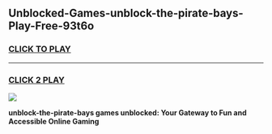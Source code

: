 
## Unblocked-Games-unblock-the-pirate-bays-Play-Free-93t6o
<h3>
<a href="https://premium76.site?title=unblock-the-pirate-bays&ref=21A">CLICK TO PLAY</a></h3>
<hr>

<h3>
<a href="https://premium76.site?title=unblock-the-pirate-bays&ref=21A">CLICK 2 PLAY</a>
  
</h3>

<a href="https://premium76.site?title=unblock-the-pirate-bays&ref=21A"><img src="https://clearcache.store/games.png"></a>


**unblock-the-pirate-bays games unblocked: Your Gateway to Fun and Accessible Online Gaming**
